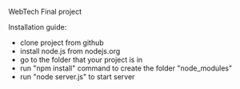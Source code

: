 WebTech Final project

Installation guide:

- clone project from github
- install node.js from nodejs.org
- go to the folder that your project is in
- run "npm install" command to create the folder "node_modules"
- run "node server.js" to start server
